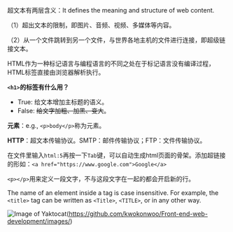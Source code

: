 超文本有两层含义：It defines the meaning and structure of web content.

（1）超出文本的限制，即图片、音频、视频、多媒体等内容。

（2）从一个文件跳转到另一个文件，与世界各地主机的文件进行连接，即超级链接文本。

HTML作为一种标记语言与编程语言的不同之处在于标记语言没有编译过程，HTML标签直接由浏览器解析执行。

**`<h1>`的标签有什么用？**
- True: 给文本增加主标题的语义。
- False: ~~给文字加粗、加黑、变大~~。

**元素**：e.g., `<p>body</p>`称为元素。

**HTTP**：超文本传输协议。SMTP：邮件传输协议；FTP：文件传输协议。

在文件里输入`html:5`再按一下`Tab`键，可以自动生成html页面的骨架。添加超链接的形如：`<a href="https://www.google.com">Google</a>`

`<p></p>`用来定义一段文字，不与这段文字在一起的都会开启新的行。

The name of an element inside a tag is case insensitive. For example, the `<title>` tag can be written as `<Title>`, `<TITLE>`, or in any other way.

![Image of Yaktocat](https://octodex.github.com/images/yaktocat.png)(https://github.com/kwokonwoo/Front-end-web-development/images/)
